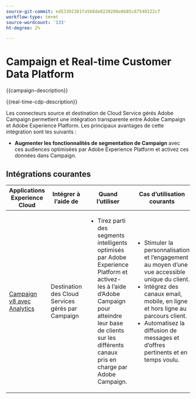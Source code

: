 ```yaml
---
source-git-commit: ed53392381fa568de8230288e6b85c87540222cf
workflow-type: tm+mt
source-wordcount: '133'
ht-degree: 2%

---
```



# Campaign et Real-time Customer Data Platform

{{campaign-description}}

{{real-time-cdp-description}}

Les connecteurs source et destination de Cloud Service gérés Adobe Campaign permettent une intégration transparente entre Adobe Campaign et Adobe Experience Platform. Les principaux avantages de cette intégration sont les suivants :

+ **Augmenter les fonctionnalités de segmentation de Campaign** avec ces audiences optimisées par Adobe Experience Platform et activez ces données dans Campaign.

## Intégrations courantes

<table>
    <thead>
        <tr>
            <th>Applications Experience Cloud</th>
            <th>Intégrer à l’aide de</th>
            <th>Quand l’utiliser</th>
            <th>Cas d’utilisation courants</th>
        </tr>
    </thead>
    <tbody>
        <tr>
            <td><a href="../../integrations/tutorials/campaign-real-time-cdp/campaign-v8-real-time-cdp.md" target="_blank" rel="noreferrer">Campaign v8 avec Analytics</a></td>
            <td>Destination des Cloud Services gérés par Campaign</td>
            <td>
                <ul>
                    <li>Tirez parti des segments intelligents optimisés par Adobe Experience Platform et activez-les à l’aide d’Adobe Campaign pour atteindre leur base de clients sur les différents canaux pris en charge par Adobe Campaign.</li>
                </ul>
            </td>
            <td>
              <ul>
                <li>Stimuler la personnalisation et l’engagement au moyen d’une vue accessible unique du client.</li>
                <li>Intégrez des canaux email, mobile, en ligne et hors ligne au parcours client.</li>
                <li>Automatisez la diffusion de messages et d’offres pertinents et en temps voulu.</li>
               <ul>
            </td>
        </tr>              
    </tbody>          
</table>
